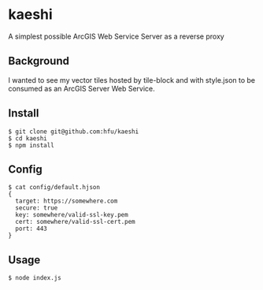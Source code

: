 # kaeshi
A simplest possible ArcGIS Web Service Server as a reverse proxy

## Background
I wanted to see my vector tiles hosted by tile-block and with style.json to be consumed as an ArcGIS Server Web Service.

## Install
```console
$ git clone git@github.com:hfu/kaeshi
$ cd kaeshi
$ npm install
```

## Config
```console
$ cat config/default.hjson
{
  target: https://somewhere.com
  secure: true
  key: somewhere/valid-ssl-key.pem
  cert: somewhere/valid-ssl-cert.pem
  port: 443
}
```
## Usage
```console
$ node index.js
```
